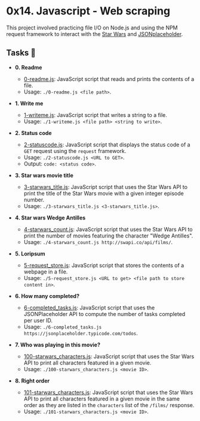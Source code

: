 # 0x14. Javascript - Web scraping

This project involved practicing file I/O on Node.js and using the NPM request
framework to interact with the [Star Wars](https://swapi.co/) and 
[JSONplaceholder](https://jsonplaceholder.typicode.com).

## Tasks :page_with_curl:

* **0. Readme**
  * [0-readme.js](./0-readme.js): JavaScript script that reads and prints the
  contents of a file.
  * Usage: `./0-readme.js <file path>`.

* **1. Write me**
  * [1-writeme.js](./1-writeme.js): JavaScript script that writes a string to a
  file.
  * Usage: `./1-writeme.js <file path> <string to write>`.

* **2. Status code**
  * [2-statuscode.js](./2-statuscode.js): JavaScript script that displays the
  status code of a `GET` request using the `request` framework.
  * Usage: `./2-statuscode.js <URL to GET>`.
  * Output: `code: <status code>`.

* **3. Star wars movie title**
  * [3-starwars_title.js](./3-starwars_title.js): JavaScript script that uses the
  Star Wars API to print the title of the Star Wars movie with a given integer episode
  number.
  * Usage: `./3-starwars_title.js <3-starwars_title.js>`.

* **4. Star wars Wedge Antilles**
  * [4-starwars_count.js](./4-starwars_count.js): JavaScript script that uses the
  Star Wars API to print the number of movies featuring the character "Wedge Antilles".
  * Usage: `./4-starwars_count.js http://swapi.co/api/films/`.

* **5. Loripsum**
  * [5-request_store.js](./5-request_store.js): JavaScript script that stores the
  contents of a webpage in a file.
  * Usage: `./5-request_store.js <URL to get> <file path to store content in>`.

* **6. How many completed?**
  * [6-completed_tasks.js](./6-completed_tasks.js): JavaScript script that uses the
  JSONPlaceholder API to compute the number of tasks completed per user ID.
  * Usage: `./6-completed_tasks.js https://jsonplaceholder.typicode.com/todos`.

* **7. Who was playing in this movie?**
  * [100-starwars_characters.js](./100-starwars_characters.js): JavaScript script
  that uses the Star Wars API to print all characters featured in a given movie.
  * Usage: `./100-starwars_characters.js <movie ID>`.

* **8. Right order**
  * [101-starwars_characters.js](./101-starwars_characters.js): JavaScript script
  that uses the Star Wars API to print all characters featured in a given movie in
  the same order as they are listed in the `characters` list of the `/films/` response.
  * Usage: `./101-starwars_characters.js <movie ID>`.
